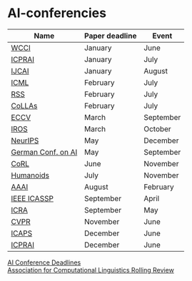 # AI-conferencies

|Name|Paper deadline|Event|
|---|---|---|
|[WCCI](https://2024.ieeewcci.org)|January|June|
|[ICPRAI](https://brain.korea.ac.kr/icprai2024/index.php)|January|July|
|[IJCAI](https://ijcai24.org)|January|August|
|[ICML](https://icml.cc)|February|July|
|[RSS](https://roboticsconference.org)|February|July|
|[CoLLAs](https://lifelong-ml.cc)|February|July|
|[ECCV](https://eccv2024.ecva.net)|March|September|
|[IROS](https://ieee-iros.org)|March|October|
|[NeurIPS](https://neurips.cc)|May|December|
|[German Conf. on AI](https://www.informatik.uni-wuerzburg.de/ki24)|May|September|
|[CoRL](https://www.corl2023.org)|June|November|
|[Humanoids](https://www.ieee-ras.org/conferences-workshops/fully-sponsored/humanoids)|July|November|
|[AAAI](https://aaai.org/conference/aaai/aaai-25)|August|February|
|[IEEE ICASSP](https://2025.ieeeicassp.org/important-dates)|September|April|
|[ICRA](https://2024.ieee-icra.org)|September|May|
|[CVPR](https://cvpr.thecvf.com)|November|June|
|[ICAPS](https://icaps24.icaps-conference.org)|December|June|
|[ICPRAI](https://brain.korea.ac.kr/icprai2024/importantdate.php)|December|June|

[AI Conference Deadlines](https://aideadlin.es/?sub=ML,CV,CG,NLP,RO,SP,DM,AP,KR,HCI)  
[Association for Computational Linguistics Rolling Review](https://aclrollingreview.org)
